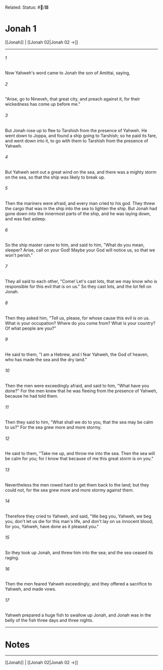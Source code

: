 Related:
Status: #📖/🟥
# Jonah 1

[[Jonah]] | [[Jonah 02|Jonah 02 →]]
***



###### 1 
Now Yahweh's word came to Jonah the son of Amittai, saying, 

###### 2 
"Arise, go to Nineveh, that great city, and preach against it, for their wickedness has come up before me." 

###### 3 
But Jonah rose up to flee to Tarshish from the presence of Yahweh. He went down to Joppa, and found a ship going to Tarshish; so he paid its fare, and went down into it, to go with them to Tarshish from the presence of Yahweh. 

###### 4 
But Yahweh sent out a great wind on the sea, and there was a mighty storm on the sea, so that the ship was likely to break up. 

###### 5 
Then the mariners were afraid, and every man cried to his god. They threw the cargo that was in the ship into the sea to lighten the ship. But Jonah had gone down into the innermost parts of the ship, and he was laying down, and was fast asleep. 

###### 6 
So the ship master came to him, and said to him, "What do you mean, sleeper? Arise, call on your God! Maybe your God will notice us, so that we won't perish." 

###### 7 
They all said to each other, "Come! Let's cast lots, that we may know who is responsible for this evil that is on us." So they cast lots, and the lot fell on Jonah. 

###### 8 
Then they asked him, "Tell us, please, for whose cause this evil is on us. What is your occupation? Where do you come from? What is your country? Of what people are you?" 

###### 9 
He said to them, "I am a Hebrew, and I fear Yahweh, the God of heaven, who has made the sea and the dry land." 

###### 10 
Then the men were exceedingly afraid, and said to him, "What have you done?" For the men knew that he was fleeing from the presence of Yahweh, because he had told them. 

###### 11 
Then they said to him, "What shall we do to you, that the sea may be calm to us?" For the sea grew more and more stormy. 

###### 12 
He said to them, "Take me up, and throw me into the sea. Then the sea will be calm for you; for I know that because of me this great storm is on you." 

###### 13 
Nevertheless the men rowed hard to get them back to the land; but they could not, for the sea grew more and more stormy against them. 

###### 14 
Therefore they cried to Yahweh, and said, "We beg you, Yahweh, we beg you, don't let us die for this man's life, and don't lay on us innocent blood; for you, Yahweh, have done as it pleased you." 

###### 15 
So they took up Jonah, and threw him into the sea; and the sea ceased its raging. 

###### 16 
Then the men feared Yahweh exceedingly; and they offered a sacrifice to Yahweh, and made vows. 

###### 17 
Yahweh prepared a huge fish to swallow up Jonah, and Jonah was in the belly of the fish three days and three nights.

---
# Notes


***
[[Jonah]] | [[Jonah 02|Jonah 02 →]]
